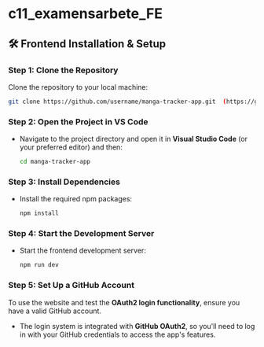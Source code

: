 # c11_examensarbete_FE

## 🛠 Frontend Installation & Setup  

### **Step 1: Clone the Repository**  
Clone the repository to your local machine:  
```bash  
git clone https://github.com/username/manga-tracker-app.git  (https://github.com/AlexanderK88/c11_examensarbete_FE.git)
```  

### **Step 2: Open the Project in VS Code**  
- Navigate to the project directory and open it in **Visual Studio Code** (or your preferred editor) and then:  
  ```bash  
  cd manga-tracker-app 
  ```  

### **Step 3: Install Dependencies**  
- Install the required npm packages:  
  ```bash  
  npm install  
  ```  

### **Step 4: Start the Development Server**  
- Start the frontend development server:  
  ```bash  
  npm run dev  
  ```  

### **Step 5: Set Up a GitHub Account**  
To use the website and test the **OAuth2 login functionality**, ensure you have a valid GitHub account.  
- The login system is integrated with **GitHub OAuth2**, so you'll need to log in with your GitHub credentials to access the app's features.
